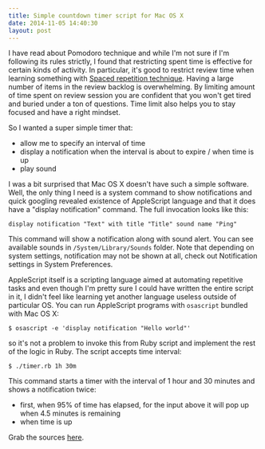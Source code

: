 ```yaml
---
title: Simple countdown timer script for Mac OS X
date: 2014-11-05 14:40:30
layout: post
---
```


I have read about Pomodoro technique and while I'm not sure if I'm following its rules strictly, I found that restricting spent time is effective for certain kinds of activity. In particular, it's good to restrict review time when learning something with [Spaced repetition technique](https://en.wikipedia.org/wiki/Spaced_repetition). Having a large number of items in the review backlog is overwhelming. By limiting amount of time spent on review session you are confident that you won't get tired and buried under a ton of questions. Time limit also helps you to stay focused and have a right mindset.

So I wanted a super simple timer that:

- allow me to specify an interval of time
- display a notification when the interval is about to expire / when time is up
- play sound

I was a bit surprised that Mac OS X doesn't have such a simple software. Well, the only thing I need is a system command to show notifications and quick googling revealed existence of AppleScript language and that it does have a "display notification" command. The full invocation looks like this:

    display notification "Text" with title "Title" sound name "Ping"

This command will show a notification along with sound alert. You can see available sounds in `/System/Library/Sounds` folder. Note that depending on system settings, notification may not be shown at all, check out Notification settings in System Preferences.

AppleScript itself is a scripting language aimed at automating repetitive tasks and even though I'm pretty sure I could have written the entire script in it, I didn't feel like learning yet another language useless outside of particular OS. You can run AppleScript programs with `osascript` bundled with Mac OS X:

    $ osascript -e 'display notification "Hello world"'

so it's not a problem to invoke this from Ruby script and implement the rest of the logic in Ruby. The script accepts time interval:

    $ ./timer.rb 1h 30m

This command starts a timer with the interval of 1 hour and 30 minutes and shows a notification twice:

- first, when 95% of time has elapsed, for the input above it will pop up when 4.5 minutes is remaining
- when time is up

Grab the sources [here](https://gist.github.com/galymzhan/b8203ba7ed399a74af76).
